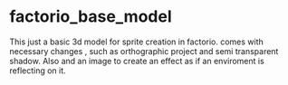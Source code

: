 # factorio_base_model
This just a basic 3d model for sprite creation in factorio. comes with necessary changes , such as orthographic project and semi transparent shadow. Also and an image to create an effect as if an enviroment is reflecting on it.
